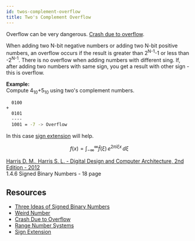 ```yaml
---
id: twos-complement-overflow
title: Two's Complement Overflow
---
```

Overflow can be very dangerous. [Crash due to overflow](crash-due-to-overflow).

When adding two N-bit negative numbers or adding two N-bit positive numbers, an overflow occurs if the result is greater than 2<sup>N-1</sup>-1 or less than -2<sup>N-1</sup>. There is no overflow when adding numbers with different sing. If, after adding two numbers with same sign, you get a result with other sign - this is overflow.

**Example:**  
Compute 4<sub>10</sub>+5<sub>10</sub> using two's complement numbers.

```sh title="4-bit Overflow"
  0100
+
  0101
  ----
  1001 = -7 -> Overflow
```

In this case [sign extension](sign-extension) will help.

$$
  f(x)=\int_{-\infty}^{\infty}
  \hat f(\xi)\,e^{2 \pi i \xi x}
  \,d\xi
$$

[Harris D. M., Harris S. L. - Digital Design and Computer Architecture, 2nd Edition - 2012](../../pdf/harris-d-m-harris-s-l-digital-design-and-computer-architecture-2nd-edition-2012.pdf)  
1.4.6 Signed Binary Numbers - 18 page

## Resources

- [Three Ideas of Signed Binary Numbers](three-ideas-signed-binary-numbers)
- [Weird Number](weird-number)
- [Crash Due to Overflow](crash-due-to-overflow)
- [Range Number Systems](range-number-systems)
- [Sign Extension](sign-extension)
